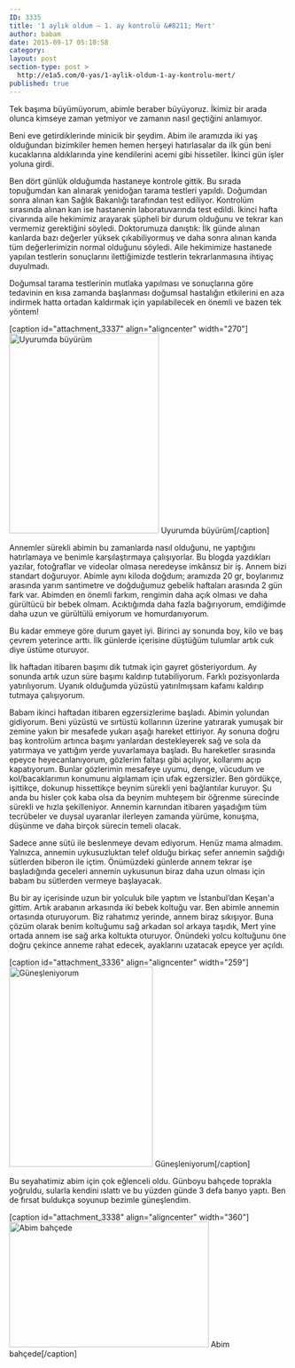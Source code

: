 ```yaml
---
ID: 3335
title: '1 aylık oldum – 1. ay kontrolü &#8211; Mert'
author: babam
date: 2015-09-17 05:10:58
category:
layout: post
section-type: post >
  http://e1a5.com/0-yas/1-aylik-oldum-1-ay-kontrolu-mert/
published: true
---
```

Tek başıma büyümüyorum, abimle beraber büyüyoruz. İkimiz bir arada olunca kimseye zaman yetmiyor ve zamanın nasıl geçtiğini anlamıyor.

Beni eve getirdiklerinde minicik bir şeydim. Abim ile aramızda iki yaş olduğundan bizimkiler hemen hemen herşeyi hatırlasalar da ilk gün beni kucaklarına aldıklarında yine kendilerini acemi gibi hissetiler. İkinci gün işler yoluna girdi.

Ben dört günlük olduğumda hastaneye kontrole gittik. Bu sırada topuğumdan kan alınarak yenidoğan tarama testleri yapıldı. Doğumdan sonra alınan kan Sağlık Bakanlığı tarafından test ediliyor. Kontrolüm sırasında alınan kan ise hastanenin laboratuvarında test edildi. İkinci hafta civarında aile hekimimiz arayarak şüpheli bir durum olduğunu ve tekrar kan vermemiz gerektiğini söyledi. Doktorumuza danıştık: İlk günde alınan kanlarda bazı değerler yüksek çıkabiliyormuş ve daha sonra alınan kanda tüm değerlerimizin normal olduğunu söyledi. Aile hekimimize hastanede yapılan testlerin sonuçlarını ilettiğimizde testlerin tekrarlanmasına ihtiyaç duyulmadı.

Doğumsal tarama testlerinin mutlaka yapılması ve sonuçlarına göre tedavinin en kısa zamanda başlanması doğumsal hastalığın etkilerini en aza indirmek hatta ortadan kaldırmak için yapılabilecek en önemli ve bazen tek yöntem!

[caption id="attachment_3337" align="aligncenter" width="270"]<a href="http://e1a5.com/wp-content/uploads/2015/10/uykuda.jpg"><img class="size-medium wp-image-3337" src="http://e1a5.com/wp-content/uploads/2015/10/uykuda-270x360.jpg" alt="Uyurumda büyürüm" width="270" height="360" /></a> Uyurumda büyürüm[/caption]

Annemler sürekli abimin bu zamanlarda nasıl olduğunu, ne yaptığını hatırlamaya ve benimle karşılaştırmaya çalışıyorlar. Bu blogda yazdıkları yazılar, fotoğraflar ve videolar olmasa neredeyse imkânsız bir iş. Annem bizi standart doğuruyor. Abimle aynı kiloda doğdum; aramızda 20 gr, boylarımız arasında yarım santimetre ve doğduğumuz gebelik haftaları arasında 2 gün fark var. Abimden en önemli farkım, rengimin daha açık olması ve daha gürültücü bir bebek olmam. Acıktığımda daha fazla bağırıyorum, emdiğimde daha uzun ve gürültülü emiyorum ve homurdanıyorum.

Bu kadar emmeye göre durum gayet iyi. Birinci ay sonunda boy, kilo ve baş çevrem yeterince arttı. İlk günlerde içerisine düştüğüm tulumlar artık cuk diye üstüme oturuyor.

İlk haftadan itibaren başımı dik tutmak için gayret gösteriyordum. Ay sonunda artık uzun süre başımı kaldırıp tutabiliyorum. Farklı pozisyonlarda yatırılıyorum. Uyanık olduğumda yüzüstü yatırılmışsam kafamı kaldırıp tutmaya çalışıyorum.

Babam ikinci haftadan itibaren egzersizlerime başladı. Abimin yolundan gidiyorum. Beni yüzüstü ve sırtüstü kollarının üzerine yatırarak yumuşak bir zemine yakın bir mesafede yukarı aşağı hareket ettiriyor. Ay sonuna doğru baş kontrolüm artınca başımı yanlardan destekleyerek sağ ve sola da yatırmaya ve yattığım yerde yuvarlamaya başladı. Bu hareketler sırasında epeyce heyecanlanıyorum, gözlerim faltaşı gibi açılıyor, kollarımı açıp kapatıyorum. Bunlar gözlerimin mesafeye uyumu, denge, vücudum ve kol/bacaklarımın konumunu algılamam için ufak egzersizler. Ben gördükçe, işittikçe, dokunup hissettikçe beynim sürekli yeni bağlantılar kuruyor. Şu anda bu hisler çok kaba olsa da beynim muhteşem bir öğrenme sürecinde sürekli ve hızla şekilleniyor. Annemin karnından itibaren yaşadığım tüm tecrübeler ve duysal uyaranlar ilerleyen zamanda yürüme, konuşma, düşünme ve daha birçok sürecin temeli olacak.

Sadece anne sütü ile beslenmeye devam ediyorum. Henüz mama almadım. Yalnızca, annemin uykusuzluktan telef olduğu birkaç sefer annemin sağdığı sütlerden biberon ile içtim. Önümüzdeki günlerde annem tekrar işe başladığında geceleri annemin uykusunun biraz daha uzun olması için babam bu sütlerden vermeye başlayacak.

Bu bir ay içerisinde uzun bir yolculuk bile yaptım ve İstanbul’dan Keşan'a gittim. Artık arabanın arkasında iki bebek koltuğu var. Ben abimle annemin ortasında oturuyorum. Biz rahatımız yerinde, annem biraz sıkışıyor. Buna çözüm olarak benim koltuğumu sağ arkadan sol arkaya taşıdık, Mert yine ortada annem ise sağ arka koltukta oturuyor. Önündeki yolcu koltuğunu öne doğru çekince anneme rahat edecek, ayaklarını uzatacak epeyce yer açıldı.

[caption id="attachment_3336" align="aligncenter" width="259"]<a href="http://e1a5.com/wp-content/uploads/2015/10/gunes_banyosu.jpg"><img class="size-medium wp-image-3336" src="http://e1a5.com/wp-content/uploads/2015/10/gunes_banyosu-259x360.jpg" alt="Güneşleniyorum" width="259" height="360" /></a> Güneşleniyorum[/caption]

Bu seyahatimiz abim için çok eğlenceli oldu. Günboyu bahçede toprakla yoğruldu, sularla kendini ıslattı ve bu yüzden günde 3 defa banyo yaptı. Ben de fırsat buldukça soyunup bezimle güneşlendim.

[caption id="attachment_3338" align="aligncenter" width="360"]<a href="http://e1a5.com/wp-content/uploads/2015/10/abim_bahcede.jpg"><img src="http://e1a5.com/wp-content/uploads/2015/10/abim_bahcede-360x226.jpg" alt="Abim bahçede" width="360" height="226" class="size-medium wp-image-3338" /></a> Abim bahçede[/caption]
